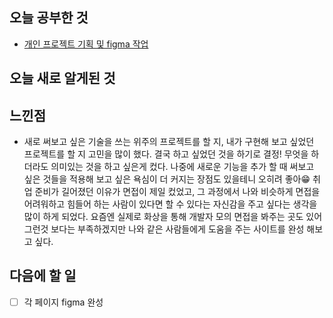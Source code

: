 ## 오늘 공부한 것

- [개인 프로젝트 기획 및 figma 작업](https://imhjlov.notion.site/8c5f2921ff13441a9671ae0cd1e72df6)

## 오늘 새로 알게된 것

## 느낀점

- 새로 써보고 싶은 기술을 쓰는 위주의 프로젝트를 할 지, 내가 구현해 보고 싶었던 프로젝트를 할 지 고민을 많이 했다. 결국 하고 싶었던 것을 하기로 결정! 무엇을 하더라도 의미있는 것을 하고 싶은게 컸다.
  나중에 새로운 기능을 추가 할 때 써보고 싶은 것들을 적용해 보고 싶은 욕심이 더 커지는 장점도 있을테니 오히려 좋아😁
  취업 준비가 길어졌던 이유가 면접이 제일 컸었고, 그 과정에서 나와 비슷하게 면접을 어려워하고 힘들어 하는 사람이 있다면 할 수 있다는 자신감을 주고 싶다는 생각을 많이 하게 되었다.
  요즘엔 실제로 화상을 통해 개발자 모의 면접을 봐주는 곳도 있어 그런것 보다는 부족하겠지만 나와 같은 사람들에게 도움을 주는 사이트를 완성 해보고 싶다.

## 다음에 할 일

- [ ] 각 페이지 figma 완성
